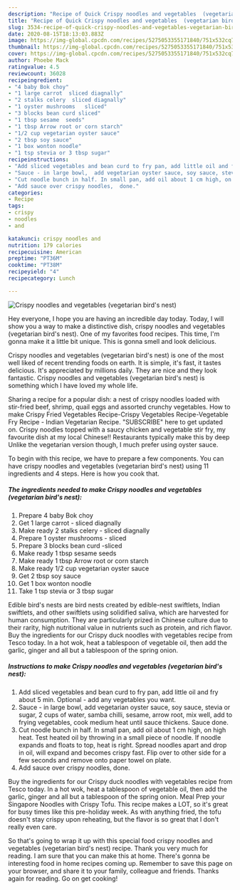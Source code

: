 ```yaml
---
description: "Recipe of Quick Crispy noodles and vegetables  (vegetarian bird&amp;#39;s nest)"
title: "Recipe of Quick Crispy noodles and vegetables  (vegetarian bird&amp;#39;s nest)"
slug: 3534-recipe-of-quick-crispy-noodles-and-vegetables-vegetarian-bird-and-39-s-nest
date: 2020-08-15T18:13:03.883Z
image: https://img-global.cpcdn.com/recipes/5275053355171840/751x532cq70/crispy-noodles-and-vegetables-vegetarian-birds-nest-recipe-main-photo.jpg
thumbnail: https://img-global.cpcdn.com/recipes/5275053355171840/751x532cq70/crispy-noodles-and-vegetables-vegetarian-birds-nest-recipe-main-photo.jpg
cover: https://img-global.cpcdn.com/recipes/5275053355171840/751x532cq70/crispy-noodles-and-vegetables-vegetarian-birds-nest-recipe-main-photo.jpg
author: Phoebe Mack
ratingvalue: 4.5
reviewcount: 36028
recipeingredient:
- "4 baby Bok choy"
- "1 large carrot  sliced diagnally"
- "2 stalks celery  sliced diagnally"
- "1 oyster mushrooms   sliced"
- "3 blocks bean curd sliced"
- "1 tbsp sesame  seeds"
- "1 tbsp Arrow root or corn starch"
- "1/2 cup vegetarian oyster sauce"
- "2 tbsp soy sauce"
- "1 box wonton noodle"
- "1 tsp stevia or 3 tbsp sugar"
recipeinstructions:
- "Add sliced vegetables and bean curd to fry pan, add little oil and fry about 5 min. Optional - add any vegetables you want."
- "Sauce - in large bowl,  add vegetarian oyster sauce, soy sauce, stevia or sugar, 2 cups of water, samba chilli, sesame, arrow root, mix well, add to frying vegetables, cook medium heat until sauce thickens. Sauce done."
- "Cut noodle bunch in half. In small pan, add oil about 1 cm high, on high heat. Test heated oil by throwing in a small piece of noodle.  If noodle expands and floats to top, heat is right. Spread noodles apart and drop in oil, will expand and becomes crispy fast. Flip over to other side for a few seconds and remove onto paper towel on plate."
- "Add sauce over crispy noodles,  done."
categories:
- Recipe
tags:
- crispy
- noodles
- and

katakunci: crispy noodles and 
nutrition: 179 calories
recipecuisine: American
preptime: "PT36M"
cooktime: "PT38M"
recipeyield: "4"
recipecategory: Lunch

---
```



![Crispy noodles and vegetables  (vegetarian bird&#39;s nest)](https://img-global.cpcdn.com/recipes/5275053355171840/751x532cq70/crispy-noodles-and-vegetables-vegetarian-birds-nest-recipe-main-photo.jpg)

Hey everyone, I hope you are having an incredible day today. Today, I will show you a way to make a distinctive dish, crispy noodles and vegetables  (vegetarian bird&#39;s nest). One of my favorites food recipes. This time, I'm gonna make it a little bit unique. This is gonna smell and look delicious.

Crispy noodles and vegetables  (vegetarian bird&#39;s nest) is one of the most well liked of recent trending foods on earth. It is simple, it's fast, it tastes delicious. It's appreciated by millions daily. They are nice and they look fantastic. Crispy noodles and vegetables  (vegetarian bird&#39;s nest) is something which I have loved my whole life.

Sharing a recipe for a popular dish: a nest of crispy noodles loaded with stir-fried beef, shrimp, quail eggs and assorted crunchy vegetables. How to make Crispy Fried Vegetables Recipe-Crispy Vegetables Recipe-Vegetable Fry Recipe - Indian Vegetarian Recipe. &#34;SUBSCRIBE&#34; here to get updated on. Crispy noodles topped with a saucy chicken and vegetable stir fry, my favourite dish at my local Chinese!! Restaurants typically make this by deep Unlike the vegetarian version though, I much prefer using oyster sauce.


To begin with this recipe, we have to prepare a few components. You can have crispy noodles and vegetables  (vegetarian bird&#39;s nest) using 11 ingredients and 4 steps. Here is how you cook that.

<!--inarticleads1-->

##### The ingredients needed to make Crispy noodles and vegetables  (vegetarian bird&#39;s nest):

1. Prepare 4 baby Bok choy
1. Get 1 large carrot - sliced diagnally
1. Make ready 2 stalks celery - sliced diagnally
1. Prepare 1 oyster mushrooms  - sliced
1. Prepare 3 blocks bean curd -sliced
1. Make ready 1 tbsp sesame  seeds
1. Make ready 1 tbsp Arrow root or corn starch
1. Make ready 1/2 cup vegetarian oyster sauce
1. Get 2 tbsp soy sauce
1. Get 1 box wonton noodle
1. Take 1 tsp stevia or 3 tbsp sugar


Edible bird&#39;s nests are bird nests created by edible-nest swiftlets, Indian swiftlets, and other swiftlets using solidified saliva, which are harvested for human consumption. They are particularly prized in Chinese culture due to their rarity, high nutritional value in nutrients such as protein, and rich flavor. Buy the ingredients for our Crispy duck noodles with vegetables recipe from Tesco today. In a hot wok, heat a tablespoon of vegetable oil, then add the garlic, ginger and all but a tablespoon of the spring onion. 

<!--inarticleads2-->

##### Instructions to make Crispy noodles and vegetables  (vegetarian bird&#39;s nest):

1. Add sliced vegetables and bean curd to fry pan, add little oil and fry about 5 min. Optional - add any vegetables you want.
1. Sauce - in large bowl,  add vegetarian oyster sauce, soy sauce, stevia or sugar, 2 cups of water, samba chilli, sesame, arrow root, mix well, add to frying vegetables, cook medium heat until sauce thickens. Sauce done.
1. Cut noodle bunch in half. In small pan, add oil about 1 cm high, on high heat. Test heated oil by throwing in a small piece of noodle.  If noodle expands and floats to top, heat is right. Spread noodles apart and drop in oil, will expand and becomes crispy fast. Flip over to other side for a few seconds and remove onto paper towel on plate.
1. Add sauce over crispy noodles,  done.


Buy the ingredients for our Crispy duck noodles with vegetables recipe from Tesco today. In a hot wok, heat a tablespoon of vegetable oil, then add the garlic, ginger and all but a tablespoon of the spring onion. Meal Prep your Singapore Noodles with Crispy Tofu. This recipe makes a LOT, so it&#39;s great for busy times like this pre-holiday week. As with anything fried, the tofu doesn&#39;t stay crispy upon reheating, but the flavor is so great that I don&#39;t really even care. 

So that's going to wrap it up with this special food crispy noodles and vegetables  (vegetarian bird&#39;s nest) recipe. Thank you very much for reading. I am sure that you can make this at home. There's gonna be interesting food in home recipes coming up. Remember to save this page on your browser, and share it to your family, colleague and friends. Thanks again for reading. Go on get cooking!
